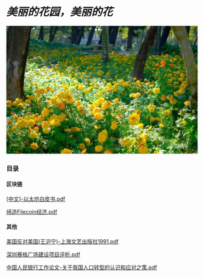 # *美丽的花园，美丽的花*

<img src="./res/images/4dae828a5c42472be38a1c77aaf74456.jpeg" alt="4dae828a5c42472be38a1c77aaf74456" />

### 目录

#### 区块链

[[中文]-以太坊白皮书.pdf][1]

[缔造Filecoin经济.pdf][2]

#### 其他

[美国反对美国(王沪宁)-上海文艺出版社1991.pdf][3]

[深圳赛格广场建设项目评析.pdf][4]

[中国人民银行工作论文-关于我国人口转型的认识和应对之策.pdf][5]






[1]: ./res/books/中文-以太坊白皮书.pdf	"[中文]-以太坊白皮书.pdf"
[2]: ./res/books/缔造Filecoin经济.pdf	"缔造Filecoin经济.pdf"
[3]: ./res/books/美国反对美国(王沪宁)-上海文艺出版社1991.pdf	"美国反对美国(王沪宁)-上海文艺出版社1991.pdf"
[4]: ./res/books/深圳赛格广场建设项目评析.pdf	"深圳赛格广场建设项目评析.pdf"
[5]: ./res/books/中国人民银行工作论文-关于我国人口转型的认识和应对之策.pdf	"中国人民银行工作论文-关于我国人口转型的认识和应对之策.pdf"





